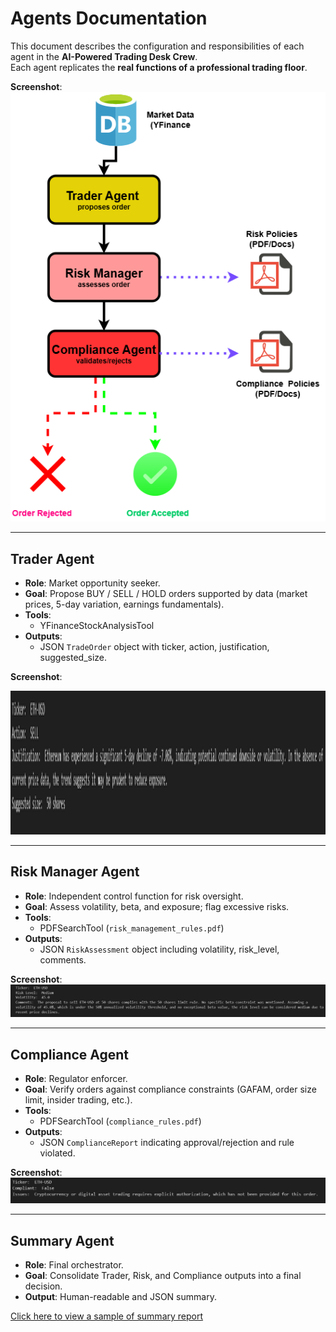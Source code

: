 # Agents Documentation

This document describes the configuration and responsibilities of each agent in the **AI-Powered Trading Desk Crew**.  
Each agent replicates the **real functions of a professional trading floor**.

**Screenshot**:  
![Agent Architecture](screenshots/archi_trading_agent.png)

---

## Trader Agent
- **Role**: Market opportunity seeker.
- **Goal**: Propose BUY / SELL / HOLD orders supported by data (market prices, 5-day variation, earnings fundamentals).
- **Tools**: 
  - YFinanceStockAnalysisTool
- **Outputs**:
  - JSON `TradeOrder` object with ticker, action, justification, suggested_size.

**Screenshot**:  
<!-- ![Trader Console](screenshots/trader_order.png) -->
<img src="screenshots/trader_order.png" style="height:230px;">

---

## Risk Manager Agent
- **Role**: Independent control function for risk oversight.
- **Goal**: Assess volatility, beta, and exposure; flag excessive risks.
- **Tools**:
  - PDFSearchTool (`risk_management_rules.pdf`)
- **Outputs**:
  - JSON `RiskAssessment` object including volatility, risk_level, comments.

**Screenshot**:  
![Risk Manager Report](screenshots/risk_manager_check.png)

---

## Compliance Agent
- **Role**: Regulator enforcer.
- **Goal**: Verify orders against compliance constraints (GAFAM, order size limit, insider trading, etc.).
- **Tools**:
  - PDFSearchTool (`compliance_rules.pdf`)
- **Outputs**:
  - JSON `ComplianceReport` indicating approval/rejection and rule violated.

**Screenshot**:  
![Compliance Report](screenshots/compliance_check.png)

---

## Summary Agent
- **Role**: Final orchestrator.
- **Goal**: Consolidate Trader, Risk, and Compliance outputs into a final decision.
- **Output**: Human-readable and JSON summary.

[Click here to view a sample of summary report](outputs/trading_results.md)